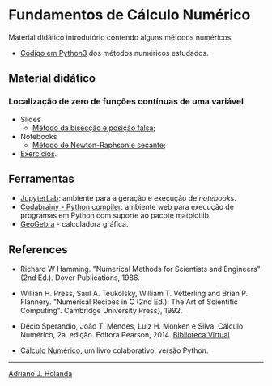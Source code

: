 # Fundamentos de Cálculo Numérico

Material didático introdutório contendo alguns métodos numéricos:

- [Código em Python3](numcalc) dos métodos numéricos estudados.

## Material didático 

### Localização de zero de funções contínuas de uma variável

* Slides
	* [Método da bisecção e posição falsa](https://drive.google.com/file/d/1RP35YrcT4St21zLcbtAWRLXTZU10UJQb/view?usp=sharing);
* Notebooks
    * [Método de
      Newton-Raphson e secante](https://github.com/prof-holanda/calculo-numerico/blob/main/notebooks/zero.ipynb);
* [Exercícios](https://drive.google.com/file/d/10U8yVIiTSlo4PAlArc8VOdkhEbAqyWis/view?usp=sharing).

## Ferramentas


- [JupyterLab](https://jupyter.org/try-jupyter/lab/): ambiente para a
  geração e execução de *notebooks*.
- [Codabrainy - Python compiler](https://www.codabrainy.com/en/python-compiler/): ambiente web para execução 
de programas em Python com suporte ao pacote matplotlib.
- [GeoGebra](https://www.geogebra.org/graphing) - calculadora
gráfica. 

## References

- Richard W Hamming. "Numerical Methods for Scientists and Engineers" (2nd Ed.).
Dover Publications, 1986.

- Willian H. Press, Saul A. Teukolsky, William T. Vetterling 
and Brian P. Flannery. "Numerical Recipes in C (2nd Ed.): The Art of Scientific Computing".
Cambridge University Press}, 1992.

- Décio Sperandio, João T. Mendes, Luiz H. Monken e Silva.
Cálculo Numérico, 2a. edição. Editora Pearson, 2014. 
[Biblioteca Virtual](https://plataforma.bvirtual.com.br/Acervo/Publicacao/22444)
- [Cálculo
  Numérico](https://www.ufrgs.br/reamat/CalculoNumerico/livro-py/main.html), um livro colaborativo, versão Python.

---
[Adriano J. Holanda](https://ajholanda.github.io)
